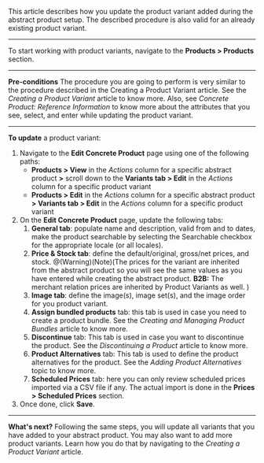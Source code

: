 This article describes how you update the product variant added during the abstract product setup.
The described procedure is also valid for an already existing product variant. 
***
To start working with product variants, navigate to the **Products > Products** section.
***
**Pre-conditions**
The procedure you are going to perform is very similar to the procedure described in the Creating a Product Variant article. See the _Creating a Product Variant_ article to know more. Also, see _Concrete Product: Reference Information_ to know more about the attributes that you see, select, and enter while updating the product variant.
***
**To update** a product variant:
1. Navigate to the **Edit Concrete Product** page using one of the following paths:
   * **Products > View** in the _Actions_ column for a specific abstract product **>** scroll down to the **Variants tab > Edit** in the _Actions_ column for a specific product variant
    * **Products > Edit** in the _Actions_ column for a specific abstract product **> Variants tab > Edit** in the _Actions_ column for a specific product variant
2. On the **Edit Concrete Product** page, update the following tabs: 
    1. **General tab**: populate name and description, valid from and to dates, make the product searchable by selecting the Searchable checkbox for the appropriate locale (or all locales).
    2. **Price & Stock tab**: define the default/original, gross/net prices, and stock.
    @(Warning)(Note)(The prices for the variant are inherited from the abstract product so you will see the same values as you have entered while creating the abstract product. **B2B:** The merchant relation prices are inherited by Product Variants as well. )
    3. **Image tab**: define the image(s), image set(s), and the image order for you product variant.
    4. **Assign bundled products** tab: this tab is used in case you need to create a product bundle. See the _Creating and Managing Product Bundles_ article to know more.
    5. **Discontinue** tab: This tab is used in case you want to discontinue the product. See the _Discontinuing a Product_ article to know more.
    6. **Product Alternatives** tab: This tab is used to define the product alternatives for the product. See the _Adding Product Alternatives_ topic to know more.
    7. **Scheduled Prices** tab: here you can only review scheduled prices imported via a CSV file if any. The actual import is done in the **Prices > Scheduled Prices** section.
3. Once done, click **Save**.
***
**What's next?**
Following the same steps, you will update all variants that you have added to your abstract product.
You may also want to add more product variants. Learn how you do that by navigating to the _Creating a Product Variant_ article. 